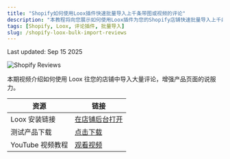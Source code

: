 ```yaml
---
title: "Shopify如何使用Loox插件快速批量导入上千条带图或视频的评论"
description: "本教程将向您展示如何使用Loox插件为您的Shopify店铺快速批量导入上千条带有图片或视频的评论，从而有效提升店铺的社会认同感和转化率。"
tags: [Shopify, Loox, 评论插件, 批量导入]
slug: /shopify-loox-bulk-import-reviews
---
```


Last updated: Sep 15 2025

![Shopify Reviews](https://images.unsplash.com/photo-1516321497487-e288fb19713f?ixlib=rb-4.0.3&ixid=M3wxMjA3fDB8MHxwaG90by1wYWdlfHx8fGVufDB8fHx8fA%3D%3D&auto=format&fit=crop&w=1770&q=80)

本期视频介绍如何使用 Loox 往您的店铺中导入大量评论，增强产品页面的说服力。

| 资源 | 链接 |
| --- | --- |
| Loox 安装链接 | [在店铺后台打开](https://link.lfei.life/loox) |
| 测试产品下载 | [点击下载](https://haier.men/products) |
| YouTube 视频教程 | [观看视频](https://youtu.be/w6gBHAgWATo?feature=shared) |
